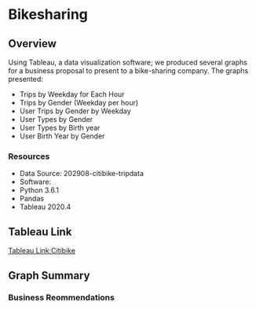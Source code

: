 # Bikesharing
## Overview
Using Tableau, a data visualization software;  we produced several graphs for a  business proposal to present to a bike-sharing company.  The graphs presented:
- Trips by Weekday for Each Hour
- Trips by Gender (Weekday per hour)
- User Trips by Gender by Weekday
- User Types by Gender
- User Types by Birth year
- User Birth Year by Gender
### Resources
- Data Source: 202908-citibike-tripdata
- Software:
 - Python 3.6.1
 - Pandas
 - Tableau 2020.4

## Tableau Link
[Tableau Link:Citibike](https://public.tableau.com/profile/stephen.anayas.hilliard#!/vizhome/Citibike_16094403993850/CitibikeDataVisualization?publish=yes)

## Graph Summary
    
### Business Reommendations

